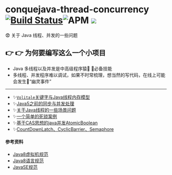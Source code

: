 # conquejava-thread-concurrency  [![Build Status](https://travis-ci.com/Byron4j/fuckjava-thread-concurrency.svg?branch=master)](https://travis-ci.com/Byron4j/fuckjava-thread-concurrency)![APM](https://img.shields.io/apm/l/vim-mode.svg?label=License&style=popout) ![](https://img.shields.io/badge/author-%E4%B8%9C%E9%99%86%E4%B9%8B%E6%BB%87-red.svg)

😨 关于 Java 线程、并发的一些问题

## 👉 👉 为何要编写这么一个小项目

- Java 多线程以及并发是中高级程序猿🙉 🙉必备技能
- 多线程、并发程序难以调试，如果不时常梳理，想当然的写代码，在线上可能会发生👿“幽灵事件”

--------------------------------------------------------------------------------

- ✨[```Volitale```关键字与Java线程内存模型](articles/1-Volitale关键字与Java线程内存模型/1-Volitale关键字与Java线程内存模型.md)
- ✨[Java5之前的同步与并发处理](articles/2-Java5之前的同步与并发处理/2-Java5之前的同步与并发处理.md)
- ✨[关于Java线程的一些场景问题](articles/3-关于Java线程的一些场景问题/1-线程执行顺序控制的业务场景.md)
- ✨[一个简单的死锁案例](articles/3-关于Java线程的一些场景问题/2-一个死锁示例.md)
- ✨[基于CAS思想的java并发AtomicBoolean](articles/5-基于CAS思想的java并发AtomicBoolean/1-基于CAS思想的java并发AtomicBoolean.md)
- ✨[CountDownLatch、CyclicBarrier、Semaphore](articles/4-CountDOwnLatchCyclicBarrierSemaphore/1-CountDownLatchCyclicBarrierSemaphore.md)


#### 参考资料

- [Java8虚拟机规范](https://docs.oracle.com/javase/specs/jvms/se8/jvms8.pdf)
- [Java8语言规范](https://docs.oracle.com/javase/specs/jls/se8/jls8.pdf)
- [JavaSE规范](https://docs.oracle.com/javase/specs/)
